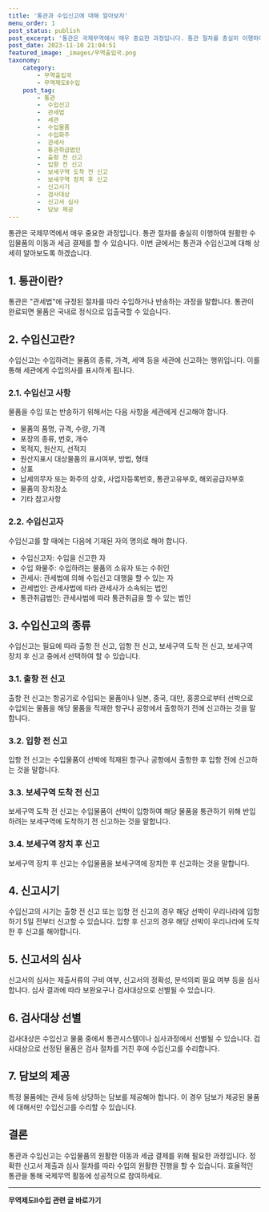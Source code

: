 ```yaml
---
title: '통관과 수입신고에 대해 알아보자'
menu_order: 1
post_status: publish
post_excerpt: '통관은 국제무역에서 매우 중요한 과정입니다. 통관 절차를 충실히 이행하여 원활한 수입물품의 이동과 세금 결제를 할 수 있습니다. 이번 글에서는 통관과 수입신고에 대해 상세히 알아보도록 하겠습니다.'
post_date: 2023-11-10 21:04:51
featured_image: _images/무역출입국.png
taxonomy:
    category:
        - 무역출입국
        - 무역제도Ⅱ수입
    post_tag:
        - 통관
        -  수입신고
        -  관세법
        -  세관
        -  수입물품
        -  수입화주
        -  관세사
        -  통관취급법인
        -  출항 전 신고
        -  입항 전 신고
        -  보세구역 도착 전 신고
        -  보세구역 장치 후 신고
        -  신고시기
        -  검사대상
        -  신고서 심사
        -  담보 제공
---
```



통관은 국제무역에서 매우 중요한 과정입니다. 통관 절차를 충실히 이행하여 원활한 수입물품의 이동과 세금 결제를 할 수 있습니다. 이번 글에서는 통관과 수입신고에 대해 상세히 알아보도록 하겠습니다.

## 1. 통관이란?
통관은 "관세법"에 규정된 절차를 따라 수입하거나 반송하는 과정을 말합니다. 통관이 완료되면 물품은 국내로 정식으로 입출국할 수 있습니다.

## 2. 수입신고란?
수입신고는 수입하려는 물품의 종류, 가격, 세액 등을 세관에 신고하는 행위입니다. 이를 통해 세관에게 수입의사를 표시하게 됩니다.

### 2.1. 수입신고 사항
물품을 수입 또는 반송하기 위해서는 다음 사항을 세관에게 신고해야 합니다.

- 물품의 품명, 규격, 수량, 가격
- 포장의 종류, 번호, 개수
- 목적지, 원산지, 선적지
- 원산지표시 대상물품의 표시여부, 방법, 형태
- 상표
- 납세의무자 또는 화주의 상호, 사업자등록번호, 통관고유부호, 해외공급자부호
- 물품의 장치장소
- 기타 참고사항

### 2.2. 수입신고자
수입신고를 할 때에는 다음에 기재된 자의 명의로 해야 합니다.

- 수입신고자: 수입을 신고한 자
- 수입 화물주: 수입하려는 물품의 소유자 또는 수취인
- 관세사: 관세법에 의해 수입신고 대행을 할 수 있는 자
- 관세법인: 관세사법에 따라 관세사가 소속되는 법인
- 통관취급법인: 관세사법에 따라 통관취급을 할 수 있는 법인

## 3. 수입신고의 종류
수입신고는 필요에 따라 출항 전 신고, 입항 전 신고, 보세구역 도착 전 신고, 보세구역 장치 후 신고 중에서 선택하여 할 수 있습니다.

### 3.1. 출항 전 신고
출항 전 신고는 항공기로 수입되는 물품이나 일본, 중국, 대만, 홍콩으로부터 선박으로 수입되는 물품을 해당 물품을 적재한 항구나 공항에서 출항하기 전에 신고하는 것을 말합니다.

### 3.2. 입항 전 신고
입항 전 신고는 수입물품이 선박에 적재된 항구나 공항에서 출항한 후 입항 전에 신고하는 것을 말합니다.

### 3.3. 보세구역 도착 전 신고
보세구역 도착 전 신고는 수입물품이 선박이 입항하여 해당 물품을 통관하기 위해 반입하려는 보세구역에 도착하기 전 신고하는 것을 말합니다.

### 3.4. 보세구역 장치 후 신고
보세구역 장치 후 신고는 수입물품을 보세구역에 장치한 후 신고하는 것을 말합니다.

## 4. 신고시기
수입신고의 시기는 출항 전 신고 또는 입항 전 신고의 경우 해당 선박이 우리나라에 입항하기 5일 전부터 신고할 수 있습니다. 입항 후 신고의 경우 해당 선박이 우리나라에 도착한 후 신고를 해야합니다.

## 5. 신고서의 심사
신고서의 심사는 제출서류의 구비 여부, 신고서의 정확성, 분석의뢰 필요 여부 등을 심사합니다. 심사 결과에 따라 보완요구나 검사대상으로 선별될 수 있습니다.

## 6. 검사대상 선별
검사대상은 수입신고 물품 중에서 통관시스템이나 심사과정에서 선별될 수 있습니다. 검사대상으로 선정된 물품은 검사 절차를 거친 후에 수입신고를 수리합니다.

## 7. 담보의 제공
특정 물품에는 관세 등에 상당하는 담보를 제공해야 합니다. 이 경우 담보가 제공된 물품에 대해서만 수입신고를 수리할 수 있습니다.

## 결론
통관과 수입신고는 수입물품의 원활한 이동과 세금 결제를 위해 필요한 과정입니다. 정확한 신고서 제출과 심사 절차를 따라 수입의 원활한 진행을 할 수 있습니다. 효율적인 통관을 통해 국제무역 활동에 성공적으로 참여하세요.
<!-- wp:separator -->
<hr class="wp-block-separator has-alpha-channel-opacity"/>
<!-- /wp:separator -->

<!-- wp:group {"backgroundColor":"base","layout":{"type":"constrained"}} -->
<div class="wp-block-group has-base-background-color has-background"><!-- wp:paragraph {"align":"center","fontSize":"medium"} -->
<p class="has-text-align-center has-large-font-size"><strong>무역제도Ⅱ수입 관련 글 바로가기</strong></p>
<!-- /wp:paragraph -->


<!-- wp:latest-posts
{"categories":[{"id":14432,"count":19,"description":"","link":"https://uknowlaw.com/category/%eb%ac%b4%ec%97%ad%ec%a0%9c%eb%8f%84%e2%85%b1%ec%88%98%ec%9e%85/","name":"무역제도Ⅱ수입","slug":"무역제도Ⅱ수입","taxonomy":"category","parent":0,"meta":[],"_links":{"self":[{"href":"https://uknowlaw.com/wp-json/wp/v2/categories/14432"}],"collection":[{"href":"https://uknowlaw.com/wp-json/wp/v2/categories"}],"about":[{"href":"https://uknowlaw.com/wp-json/wp/v2/taxonomies/category"}],"wp:post_type":[{"href":"https://uknowlaw.com/wp-json/wp/v2/posts?categories=14432"}],"curies":[{"name":"wp","href":"https://api.w.org/{rel}","templated":true}]}}],"postsToShow":100,"excerptLength":28,"postLayout":"grid","columns":2,"featuredImageAlign":"left","featuredImageSizeSlug":"large","fontSize":"small"} /--></div>
<!-- /wp:group -->
